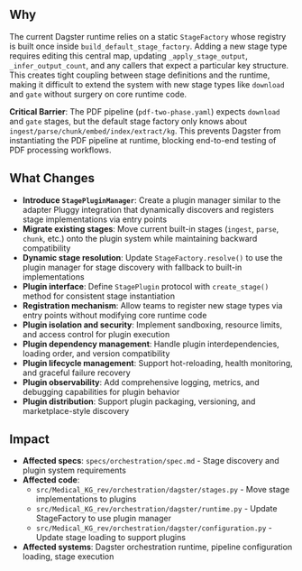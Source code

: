 ## Why

The current Dagster runtime relies on a static `StageFactory` whose registry is built once inside `build_default_stage_factory`. Adding a new stage type requires editing this central map, updating `_apply_stage_output`, `_infer_output_count`, and any callers that expect a particular key structure. This creates tight coupling between stage definitions and the runtime, making it difficult to extend the system with new stage types like `download` and `gate` without surgery on core runtime code.

**Critical Barrier**: The PDF pipeline (`pdf-two-phase.yaml`) expects `download` and `gate` stages, but the default stage factory only knows about `ingest/parse/chunk/embed/index/extract/kg`. This prevents Dagster from instantiating the PDF pipeline at runtime, blocking end-to-end testing of PDF processing workflows.

## What Changes

- **Introduce `StagePluginManager`**: Create a plugin manager similar to the adapter Pluggy integration that dynamically discovers and registers stage implementations via entry points
- **Migrate existing stages**: Move current built-in stages (`ingest`, `parse`, `chunk`, etc.) onto the plugin system while maintaining backward compatibility
- **Dynamic stage resolution**: Update `StageFactory.resolve()` to use the plugin manager for stage discovery with fallback to built-in implementations
- **Plugin interface**: Define `StagePlugin` protocol with `create_stage()` method for consistent stage instantiation
- **Registration mechanism**: Allow teams to register new stage types via entry points without modifying core runtime code
- **Plugin isolation and security**: Implement sandboxing, resource limits, and access control for plugin execution
- **Plugin dependency management**: Handle plugin interdependencies, loading order, and version compatibility
- **Plugin lifecycle management**: Support hot-reloading, health monitoring, and graceful failure recovery
- **Plugin observability**: Add comprehensive logging, metrics, and debugging capabilities for plugin behavior
- **Plugin distribution**: Support plugin packaging, versioning, and marketplace-style discovery

## Impact

- **Affected specs**: `specs/orchestration/spec.md` - Stage discovery and plugin system requirements
- **Affected code**:
  - `src/Medical_KG_rev/orchestration/dagster/stages.py` - Move stage implementations to plugins
  - `src/Medical_KG_rev/orchestration/dagster/runtime.py` - Update StageFactory to use plugin manager
  - `src/Medical_KG_rev/orchestration/dagster/configuration.py` - Update stage loading to support plugins
- **Affected systems**: Dagster orchestration runtime, pipeline configuration loading, stage execution
